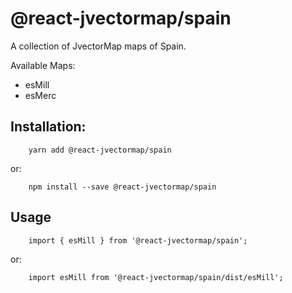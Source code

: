# @react-jvectormap/spain

A collection of JvectorMap maps of Spain.

Available Maps:

- esMill
- esMerc

## Installation:

```
    yarn add @react-jvectormap/spain
```

or:

```
    npm install --save @react-jvectormap/spain
```

## Usage

```
    import { esMill } from '@react-jvectormap/spain';
```

or:

```
    import esMill from '@react-jvectormap/spain/dist/esMill';
```
